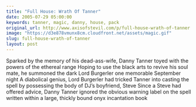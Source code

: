 ```yaml
---
title: "Full House: Wrath Of Tanner"
date: 2005-07-29 05:00:00
keywords: tanner, magic, danny, house, pack
original_url: http://www.axisofstevil.com/p/full-house-wrath-of-tanner
image: "https://d3e878vmunx8cm.cloudfront.net/assets/magic.gif"
slug: full-house-wrath-of-tanner
layout: post
---
```


Sparked by the memory of his dead-ass-wife, Danny Tanner toyed with the powers of the ethereal range Hoping to use the black arts to revive his soul mate, he summoned the dark Lord Burgerler one memorable September night A diabolical genius, Lord Burgerler had tricked Tanner into casting the spell by possessing the body of DJ’s boyfriend, Steve Since a Steve had offered advice, Danny Tanner ignored the obvious warning label on the spell written within a large, thickly bound onyx incantation book

